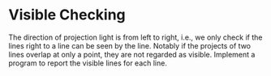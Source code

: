 # Visible Checking

The direction of projection light is from left to right, i.e., we only check if the lines right to a line can be seen by the line. 
Notably if the projects of two lines overlap at only a point, they are not regarded as visible. 
Implement a program to report the visible lines for each line.
